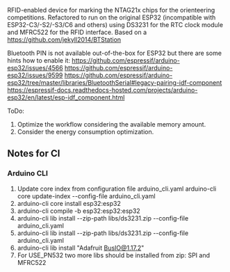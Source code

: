 RFID-enabled device for marking the NTAG21x chips for the orienteering competitions.
Refactored to run on the original ESP32 (incompatible with ESP32-C3/-S2/-S3/C6 and others) using DS3231 for the RTC clock module and MFRC522 for the RFID interface.
Based on a https://github.com/jekyll2014/BTStation

Bluetooth PIN is not available out-of-the-box for ESP32 but there are some hints how to enable it:
https://github.com/espressif/arduino-esp32/issues/4566
https://github.com/espressif/arduino-esp32/issues/9599
https://github.com/espressif/arduino-esp32/tree/master/libraries/BluetoothSerial#legacy-pairing-idf-component
https://espressif-docs.readthedocs-hosted.com/projects/arduino-esp32/en/latest/esp-idf_component.html

ToDo:
1) Optimize the workflow considering the available memory amount.
2) Consider the energy consumption optimization.


## Notes for CI

### Arduino CLI

1. Update core index from configuration file arduino_cli.yaml
    arduino-cli core update-index --config-file arduino_cli.yaml
2. arduino-cli core install esp32:esp32
3.  arduino-cli compile -b esp32:esp32:esp32
4. arduino-cli lib install --zip-path libs/ds3231.zip --config-file arduino_cli.yaml
5. arduino-cli lib install --zip-path libs/ds3231.zip --config-file arduino_cli.yaml
6. arduino-cli lib install "Adafruit BusIO@1.17.2"
7. For USE_PN532 two more libs should be installed from zip: SPI and MFRC522